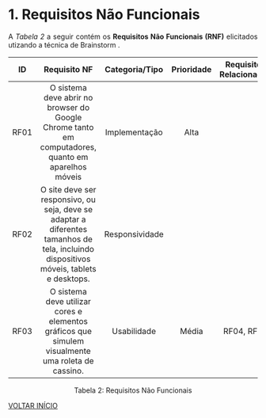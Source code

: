 # 1. Requisitos Não Funcionais

<p align="justify">A <i>Tabela 2</i> a seguir contém os <b>Requisitos Não Funcionais (RNF)</b> elicitados utizando a técnica de Brainstorm .</p>

| ID   |                                 Requisito NF                              | Categoria/Tipo | Prioridade | Requisitos Relacionados |
| :--: | :-----------------------------------------------------------------------: |:-------------: | :--------: | :-----------------: |
| RF01 | O sistema deve abrir no browser do Google Chrome tanto em computadores, quanto em aparelhos móveis | Implementação | Alta |  |
| RF02 | O site deve ser responsivo, ou seja, deve se adaptar a diferentes tamanhos de tela, incluindo dispositivos móveis, tablets e desktops.  | Responsividade |  |               |
| RF03 |  O sistema deve utilizar cores e elementos gráficos que simulem visualmente uma roleta de cassino.| 	Usabilidade | Média  | 	RF04, RF09 |

<div style="text-align: center">
<p>Tabela 2: Requisitos Não Funcionais</p>
</div>


<a href="../README.md">VOLTAR INÍCIO</a>
